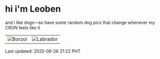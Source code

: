 # hi i'm Leoben

and i like dogs—so have some random dog pics that change whenever my CRON feels like it

|  |  |
|--------|----------|
| ![Borzoi](https://random-dog-vercel.vercel.app/api/random-borzoi?v=1750944158) | ![Labrador](https://random-dog-vercel.vercel.app/api/random-labrador?v=1750944158) |

Last updated: 2025-06-26 21:22 PHT
